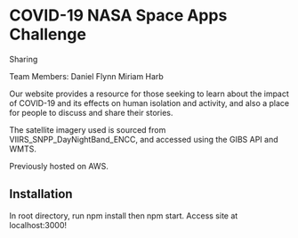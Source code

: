 # COVID-19 NASA Space Apps Challenge

Sharing

Team Members:
Daniel Flynn
Miriam Harb

Our website provides a resource for those seeking to learn about the impact of COVID-19 and its effects on human isolation and activity, and also a place for people to discuss and share their stories.

The satellite imagery used is sourced from VIIRS_SNPP_DayNightBand_ENCC, and accessed using the GIBS API and WMTS.

Previously hosted on AWS.

## Installation 

In root directory, run npm install then npm start.
Access site at localhost:3000!
